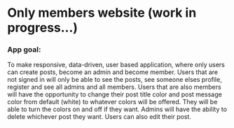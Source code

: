 # Only members website (work in progress...)

### App goal:
To make responsive, data-driven, user based application, where only users can create posts, become an admin and become member. Users that are not signed in will only be able to see the posts, see someone elses profile, register and see all admins and all members. Users that are also members will have the opportunity to change their post title color and post message color from default (white) to whatever colors will be offered. They will be able to turn the colors on and off if they want. Admins will have the ability to delete whichever post they want. Users can also edit their post.
